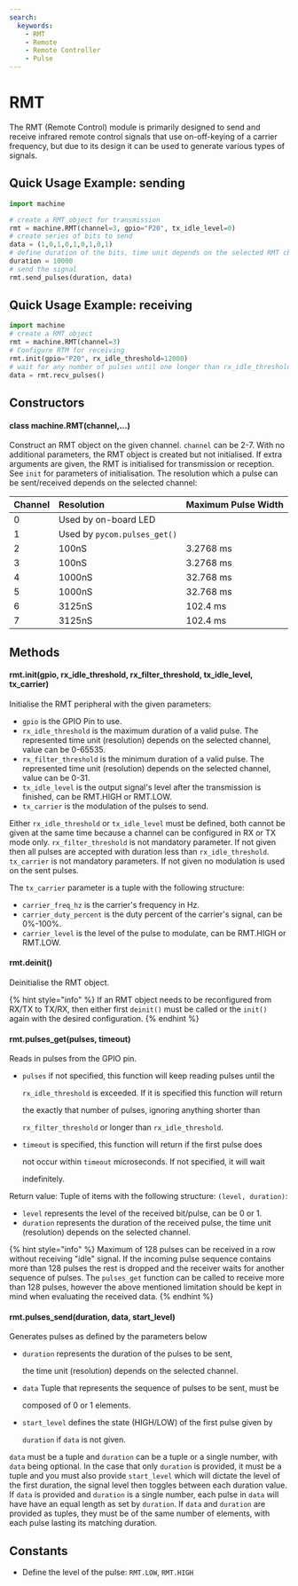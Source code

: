 ```yaml
---
search:
  keywords:
    - RMT
    - Remote
    - Remote Controller
    - Pulse
---
```


# RMT

The RMT \(Remote Control\) module is primarily designed to send and receive infrared remote control signals that use on-off-keying of a carrier frequency, but due to its design it can be used to generate various types of signals.

## Quick Usage Example: sending

```python
import machine

# create a RMT object for transmission
rmt = machine.RMT(channel=3, gpio="P20", tx_idle_level=0)
# create series of bits to send    
data = (1,0,1,0,1,0,1,0,1)
# define duration of the bits, time unit depends on the selected RMT channel  
duration = 10000
# send the signal                                         
rmt.send_pulses(duration, data)
```

## Quick Usage Example: receiving

```python
import machine
# create a RMT object
rmt = machine.RMT(channel=3)
# Configure RTM for receiving
rmt.init(gpio="P20", rx_idle_threshold=12000)     
# wait for any number of pulses until one longer than rx_idle_threshold        
data = rmt.recv_pulses()
```

## Constructors

#### class machine.RMT\(channel,...\)

Construct an RMT object on the given channel. `channel` can be 2-7. With no additional parameters, the RMT object is created but not initialised. If extra arguments are given, the RMT is initialised for transmission or reception. See `init` for parameters of initialisation. The resolution which a pulse can be sent/received depends on the selected channel:

| Channel | Resolution | Maximum Pulse Width |
| :--- | :--- | :--- |
| 0 | Used by on-board LED |  |
| 1 | Used by `pycom.pulses_get()` |  |
| 2 | 100nS | 3.2768 ms |
| 3 | 100nS | 3.2768 ms |
| 4 | 1000nS | 32.768 ms |
| 5 | 1000nS | 32.768 ms |
| 6 | 3125nS | 102.4   ms |
| 7 | 3125nS | 102.4   ms |

## Methods

#### rmt.init\(gpio, rx\_idle\_threshold, rx\_filter\_threshold, tx\_idle\_level, tx\_carrier\)

Initialise the RMT peripheral with the given parameters:

* `gpio` is the GPIO Pin to use.
* `rx_idle_threshold` is the maximum duration of a valid pulse. The represented time unit \(resolution\) depends on the selected channel, value can be 0-65535.
* `rx_filter_threshold` is the minimum duration of a valid pulse. The represented time unit \(resolution\) depends on the selected channel, value can be 0-31.
* `tx_idle_level` is the output signal's level after the transmission is finished, can be RMT.HIGH or RMT.LOW.
* `tx_carrier` is the modulation of the pulses to send.

Either `rx_idle_threshold` or `tx_idle_level` must be defined, both cannot be given at the same time because a channel can be configured in RX or TX mode only. `rx_filter_threshold` is not mandatory parameter. If not given then all pulses are accepted with duration less than `rx_idle_threshold`. `tx_carrier` is not mandatory parameters. If not given no modulation is used on the sent pulses.

The `tx_carrier` parameter is a tuple with the following structure:

* `carrier_freq_hz` is the carrier's frequency in Hz.
* `carrier_duty_percent` is the duty percent of the carrier's signal, can be 0%-100%.
* `carrier_level` is the level of the pulse to modulate, can be RMT.HIGH or RMT.LOW.

#### rmt.deinit\(\)

Deinitialise the RMT object.

{% hint style="info" %}
If an RMT object needs to be reconfigured from RX/TX to TX/RX, then either first `deinit()` must be called or the `init()` again with the desired configuration.
{% endhint %}

#### rmt.pulses\_get\(pulses, timeout\)

Reads in pulses from the GPIO pin.

* `pulses` if not specified, this function will keep reading pulses until the

  `rx_idle_threshold` is exceeded. If it is specified this function will return

  the exactly that number of pulses, ignoring anything shorter than

  `rx_filter_threshold` or longer than `rx_idle_threshold`.

* `timeout` is specified, this function will return if the first pulse does

  not occur within `timeout` microseconds. If not specified, it will wait

  indefinitely.

Return value: Tuple of items with the following structure: `(level, duration)`:

* `level` represents the level of the received bit/pulse, can be 0 or 1.
* `duration` represents the duration of the received pulse, the time unit \(resolution\) depends on the selected channel.

{% hint style="info" %}
Maximum of 128 pulses can be received in a row without receiving "idle" signal. If the incoming pulse sequence contains more than 128 pulses the rest is dropped and the receiver waits for another sequence of pulses. The `pulses_get` function can be called to receive more than 128 pulses, however the above mentioned limitation should be kept in mind when evaluating the received data.
{% endhint %}

#### rmt.pulses\_send\(duration, data, start\_level\)

Generates pulses as defined by the parameters below

* `duration` represents the duration of the pulses to be sent,

  the time unit \(resolution\) depends on the selected channel.

* `data` Tuple that represents the sequence of pulses to be sent, must be

  composed of 0 or 1 elements.

* `start_level` defines the state \(HIGH/LOW\) of the first pulse given by

  `duration` if `data` is not given.

`data` must be a tuple and `duration` can be a tuple or a single number, with `data` being optional. In the case that only `duration` is provided, it must be a tuple and you must also provide `start_level` which will dictate the level of the first duration, the signal level then toggles between each duration value. If `data` is provided and `duration` is a single number, each pulse in `data` will have have an equal length as set by `duration`. If `data` and `duration` are provided as tuples, they must be of the same number of elements, with each pulse lasting its matching duration.

## Constants

* Define the level of the pulse: `RMT.LOW`, `RMT.HIGH`

